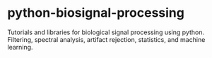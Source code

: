 # python-biosignal-processing
Tutorials and libraries for biological signal processing using python. Filtering, spectral analysis, artifact rejection, statistics, and machine learning.
